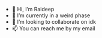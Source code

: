 - 👋 Hi, I’m Raideep
- 🌱 I’m currently in a weird phase
- 💞️ I’m looking to collaborate on idk
- 📫 You can reach me by my email
<!---
rssan0307/rssan0307 is a ✨ special ✨ repository because its `README.md` (this file) appears on your GitHub profile.
You can click the Preview link to take a look at your changes.
--->
